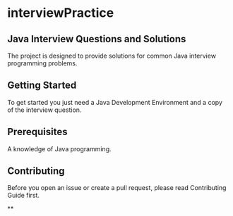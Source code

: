 # interviewPractice
Java Interview Questions and Solutions
--------------------------------------

The project is designed to provide solutions for common Java interview programming problems.

Getting Started
---------------
To get started you just need a Java Development Environment and a copy of the interview question.

Prerequisites
-------------

A knowledge of Java programming. 

Contributing
------------

Before you open an issue or create a pull request, please read Contributing Guide first.

**
